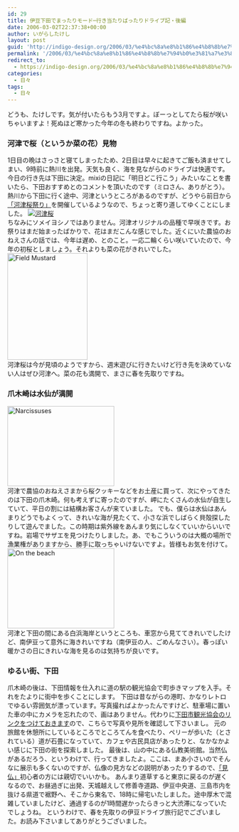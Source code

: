 ```yaml
---
id: 29
title: 伊豆下田でまったりモード─行き当たりばったりドライブ記・後編
date: 2006-03-02T22:37:38+00:00
author: いがらしたけし
layout: post
guid: 'http://indigo-design.org/2006/03/%e4%bc%8a%e8%b1%86%e4%b8%8b%e7%94%b0%e3%81%a7%e3%81%be%e3%81%a3%e3%81%9f%e3%82%8a%e3%83%a2%e3%83%bc%e3%83%89%e2%94%80%e8%a1%8c%e3%81%8d%e5%bd%93%e3%81%9f%e3%82%8a%e3%81%b0%e3%81%a3%e3%81%9f%e3%82%8a/'
permalink: '/2006/03/%e4%bc%8a%e8%b1%86%e4%b8%8b%e7%94%b0%e3%81%a7%e3%81%be%e3%81%a3%e3%81%9f%e3%82%8a%e3%83%a2%e3%83%bc%e3%83%89%e2%94%80%e8%a1%8c%e3%81%8d%e5%bd%93%e3%81%9f%e3%82%8a%e3%81%b0%e3%81%a3%e3%81%9f%e3%82%8a/'
redirect_to:
  - https://indigo-design.org/2006/03/%e4%bc%8a%e8%b1%86%e4%b8%8b%e7%94%b0%e3%81%a7%e3%81%be%e3%81%a3%e3%81%9f%e3%82%8a%e3%83%a2%e3%83%bc%e3%83%89%e2%94%80%e8%a1%8c%e3%81%8d%e5%bd%93%e3%81%9f%e3%82%8a%e3%81%b0%e3%81%a3%e3%81%9f%e3%82%8a/
categories:
  - 日々
tags:
  - 日々
---
```

どうも、たけしです。気が付いたらもう3月ですよ。ぼーっとしてたら桜が咲いちゃいますよ！死ぬほど寒かった今年の冬も終わりですね。よかった。

<!--more-->
<h3>河津で桜（というか菜の花）見物</h3>
1日目の晩はさっさと寝てしまったため、2日目は早々に起きてご飯も済ませてしまい、9時前に熱川を出発。天気も良く、海を見ながらのドライブは快適です。
今日の行き先は下田に決定。mixiの日記に「明日どこ行こう」みたいなことを書いたら、下田おすすめとのコメントを頂いたのです（ミロさん、ありがとう）。
熱川から下田に行く途中、河津というところがあるのですが、どうやら前日から<a href="http://www.kawazuzakura.net/" target="_blank">「河津桜祭り」</a>を開催しているようなので、ちょっと寄り道してゆくことにしました。
<a href="http://blog-imgs-29.fc2.com/a/r/m/armadillo75/060211a.jpg" target="_blank"><img src="http://blog-imgs-29.fc2.com/a/r/m/armadillo75/060211as.jpg" alt="河津桜" border="0"></a><br />
ちなみにソメイヨシノではありません。河津オリジナルの品種で早咲きです。お祭りはまだ始まったばかりで、花はまだこんな感じでした。近くにいた農協のおねえさんの話では、今年は遅め、とのこと。一応二輪くらい咲いていたので、今年の初桜としましょう。それよりも菜の花がきれいでした。
<a href="http://www.flickr.com/photos/takeshi81/99525711/" title="Photo Sharing"><img src="http://static.flickr.com/39/99525711_98d6c59909_m.jpg" width="180" height="240" alt="Field Mustard" border="0" /></a><br />
河津桜は今が見頃のようですから、週末遊びに行きたいけど行き先を決めていない人はぜひ河津へ。菜の花も満開で、まさに春を先取りですね。
<h3>爪木崎は水仙が満開</h3>
<a href="http://www.flickr.com/photos/takeshi81/99524028/" title="Photo Sharing"><img src="http://static.flickr.com/43/99524028_2fed2ea052_m.jpg" width="240" height="180" alt="Narcissuses" border="0" /></a><br />
河津で農協のおねえさまから桜クッキーなどをお土産に買って、次にやってきたのは下田の爪木崎。何も考えずに寄ったのですが、岬にたくさんの水仙が自生していて、平日の割には結構お客さんが来ていました。
でも、僕らは水仙はあんまりどうでもよくって、きれいな海が見たくて、小さな浜でしばらく貝殻探したりして遊んでました。この時期は紫外線をあんまり気にしなくていいからいいですね。岩場でサザエを見つけたりしました。あ、でもこういうのは大概の場所で漁業権がありますから、勝手に取っちゃいけないですよ。皆様もお気を付けて。
<a href="http://www.flickr.com/photos/takeshi81/99525268/" title="Photo Sharing"><img src="http://static.flickr.com/41/99525268_197dd75a3b_m.jpg" width="240" height="180" alt="On the beach" border="0" /></a><br />
河津と下田の間にある白浜海岸というところも、車窓から見ててきれいでしたけど、南伊豆って意外に海きれいですね（南伊豆の人、ごめんなさい）。春っぽい暖かさの日にきれいな海を見るのは気持ちが良いです。
<h3>ゆるい街、下田</h3>
爪木崎の後は、下田情報を仕入れに道の駅の観光協会で町歩きマップを入手。それをたよりに街中を歩くことにします。
下田は昔ながらの港町、かなりレトロでゆるい雰囲気が漂っています。写真撮ればよかったんですけど、駐車場に置いた車の中にカメラを忘れたので、画はありません。代わりに<a href="http://shimoda-city.info/" target="_blank">下田市観光協会のリンクをつけておきます</a>ので、こちらで写真や見所を確認して下さいまし。
元の旅館を休憩所にしているところでところてんを食べたり、ペリーが歩いた（とされている）道が石畳になっていて、カフェや古民具店があったりと、なかなかよい感じに下田の街を探索しました。
最後は、山の中にある仏教美術館。当然仏があるだろう、というわけで、行ってきましたよ。ここは、まあ小さいのでそんなに展示も多くないのですが、仏像の見方などの説明があったりするので、<a href="http://hotwired.goo.ne.jp/culture/ekenbutsuki/" target="_blank">「見仏」</a>初心者の方には親切でいいかも。
あんまり道草すると東京に戻るのが遅くなるので、お昼過ぎに出発、天城越えして修善寺道路、伊豆中央道、三島市内を抜ける県道で裾野へ、そこから東名で、18時に帰宅いたしました。途中厚木で混雑していましたけど、通過するのが1時間遅かったらきっと大渋滞になっていたでしょうね。
というわけで、春を先取りの伊豆ドライブ旅行記でございました。お読み下さいましてありがとうございました。